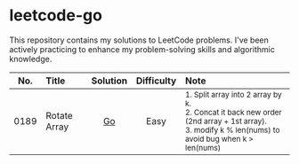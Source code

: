 # leetcode-go

This repository contains my solutions to LeetCode problems. I've been actively practicing to enhance my problem-solving skills and algorithmic knowledge.

| No. | Title        |                                         Solution                                          |  Difficulty | Note                                                                                                                                                                |
|:---:|:-------------|:-----------------------------------------------------------------------------------------:|:--:|:--------------------------------------------------------------------------------------------------------------------------------------------------------------------|
|0189 | Rotate Array | [Go](https://github.com/NongBritee/leetcode-go/blob/main/leetcode/0189.Rotate%20Array.go) |Easy| <sub>1. Split array into 2 array by k.<br/> 2. Concat it back new order (2nd array + 1st array).<br/> 3. modify k % len(nums) to avoid bug when k > len(nums)</sub> |
